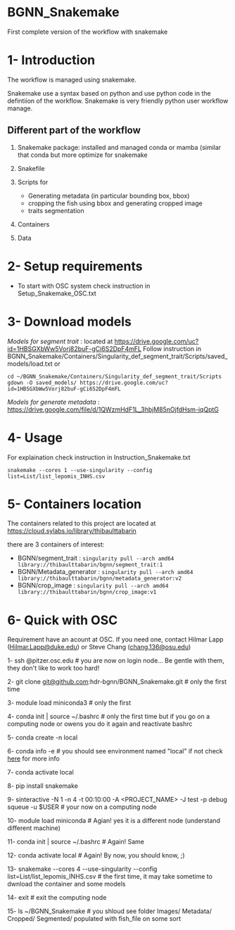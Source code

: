 # BGNN_Snakemake
First complete version of the workflow with snakemake

# 1- Introduction

The workflow is managed using snakemake. 

Snakemake use a syntax based on python and use python code in the defintiion of the workflow. Snakemake is very friendly python user workflow manage.

## Different part of the workflow

1. Snakemake package: installed and managed conda or mamba (similar that conda but more optimize for snakemake

2. Snakefile

3. Scripts for
   - Generating metadata (in particular bounding box, bbox)
   - cropping the fish using bbox and generating cropped image
   - traits segmentation
 
4. Containers

5. Data

# 2- Setup requirements

   - To start with OSC system check instruction in Setup_Snakemake_OSC.txt

# 3- Download models

   *Models for segment trait* : located at https://drive.google.com/uc?id=1HBSGXbWw5Vorj82buF-gCi6S2DpF4mFL
   Follow instruction in BGNN_Snakemake/Containers/Singularity_def_segment_trait/Scripts/saved_models/load.txt
   or
   ```
   cd ~/BGNN_Snakemake/Containers/Singularity_def_segment_trait/Scripts
   gdown -O saved_models/ https://drive.google.com/uc?id=1HBSGXbWw5Vorj82buF-gCi6S2DpF4mFL
   ```
   
   *Models for generate metadata* : https://drive.google.com/file/d/1QWzmHdF1L_3hbjM85nOjfdHsm-iqQptG
   

# 4- Usage
   
   For explaination check instruction in Instruction_Snakemake.txt
   
   ```
   snakemake --cores 1 --use-singularity --config list=List/list_lepomis_INHS.csv
   ```

# 5- Containers location

The containers related to this project are located at https://cloud.sylabs.io/library/thibaulttabarin

there are 3 containers of interest:

* BGNN/segment_trait : 
   ```singularity pull --arch amd64 library://thibaulttabarin/bgnn/segment_trait:1```
* BGNN/Metadata_generator :
   ```singularity pull --arch amd64 library://thibaulttabarin/bgnn/metadata_generator:v2 ```
* BGNN/crop_image :
    ```singularity pull --arch amd64 library://thibaulttabarin/bgnn/crop_image:v1```

# 6- Quick with OSC
   
   Requirement have an acount at OSC. If you need one, contact Hilmar Lapp (Hilmar.Lapp@duke.edu) or Steve Chang (chang.136@osu.edu)
   
   1- ssh <username>@pitzer.osc.edu # you are now on login node... Be gentle with them, they don't like to work too hard!
   
   2- git clone git@github.com:hdr-bgnn/BGNN_Snakemake.git # only the first time
   
   3- module load miniconda3 # only the first
   
   4- conda init | source ~/.bashrc # only the first time but if you go on a computing node or owens you do it again and reactivate bashrc
   
   5- conda create -n local
   
   6- conda info -e # you should see environment named "local" if not check [here](https://www.osc.edu/resources/getting_started/howto/howto_add_python_packages_using_the_conda_package_manager) for more info
   
   7- conda activate local
   
   8- pip install snakemake
   
   9- sinteractive  -N 1 -n 4  -t 00:10:00  -A <PROJECT_NAME> -J test -p debug squeue -u $USER # your now on a computing node
   
   10- module load miniconda # Agian! yes it is a different node (understand different machine)
   
   11- conda init | source ~/.bashrc # Again! Same
   
   12- conda activate local # Again! By now, you should know, ;)

   13- snakemake --cores 4 --use-singularity --config list=List/list_lepomis_INHS.csv # the first time, it may take sometime to dwnload the container and some models
   
   14- exit # exit the computing node
   
   15- ls ~/BGNN_Snakemake # you shloud see folder Images/ Metadata/ Cropped/ Segmented/ populated with fish_file on some sort

